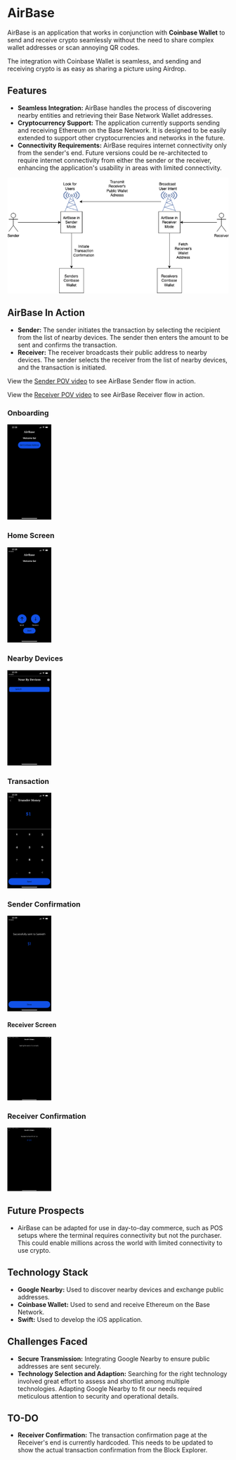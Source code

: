 # AirBase

AirBase is an application that works in conjunction with **Coinbase Wallet** to send and receive crypto seamlessly without the need to share complex wallet addresses or scan annoying QR codes.

The integration with Coinbase Wallet is seamless, and sending and receiving crypto is as easy as sharing a picture using Airdrop.

## Features

- **Seamless Integration:** AirBase handles the process of discovering nearby entities and retrieving their Base Network Wallet addresses.
- **Cryptocurrency Support:** The application currently supports sending and receiving Ethereum on the Base Network. It is designed to be easily extended to support other cryptocurrencies and networks in the future.
- **Connectivity Requirements:** AirBase requires internet connectivity only from the sender's end. Future versions could be re-architected to require internet connectivity from either the sender or the receiver, enhancing the application's usability in areas with limited connectivity.

![AirBase Architecture](assets/Architecture.png)

## AirBase In Action

- **Sender:** The sender initiates the transaction by selecting the recipient from the list of nearby devices. The sender then enters the amount to be sent and confirms the transaction.
- **Receiver:** The receiver broadcasts their public address to nearby devices. The sender selects the receiver from the list of nearby devices, and the transaction is initiated.

View the [Sender POV video](https://drive.google.com/file/d/1GqaN0pWE8gkfUaPbbsfnbiXTEhgNxvEo/view) to see AirBase Sender flow in action.

View the [Receiver POV video](https://drive.google.com/file/d/1Gwzr3xW_xrdz-yHNtdbLB8lZXVbwan2J/view) to see AirBase Receiver flow in action.

### Onboarding

<img src="assets/Onboarding.png" width="100">

### Home Screen

<img src="assets/HomeScreen.png" width="100">

### Nearby Devices

<img src="assets/NearbyDevices.png" width="100">

### Transaction

<img src="assets/Transaction.png" width="100">

### Sender Confirmation

<img src="assets/SenderConfirmation.png" width="100">

#### Receiver Screen

<img src="assets/Receiver.png" width="100">

### Receiver Confirmation

<img src="assets/ReceiverConfirmation.png" width="100">

## Future Prospects

- AirBase can be adapted for use in day-to-day commerce, such as POS setups where the terminal requires connectivity but not the purchaser. This could enable millions across the world with limited connectivity to use crypto.

## Technology Stack

- **Google Nearby:** Used to discover nearby devices and exchange public addresses.
- **Coinbase Wallet:** Used to send and receive Ethereum on the Base Network.
- **Swift:** Used to develop the iOS application.

## Challenges Faced

- **Secure Transmission:** Integrating Google Nearby to ensure public addresses are sent securely.
- **Technology Selection and Adaption:** Searching for the right technology involved great effort to assess and shortlist among multiple technologies. Adapting Google Nearby to fit our needs required meticulous attention to security and operational details.

## TO-DO

- **Receiver Confirmation:** The transaction confirmation page at the Receiver's end is currently hardcoded. This needs to be updated to show the actual transaction confirmation from the Block Explorer.